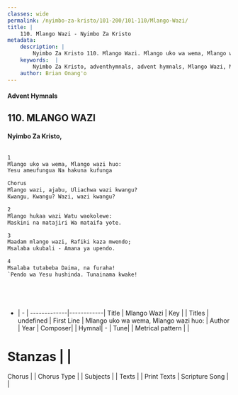 ```yaml
---
classes: wide
permalink: /nyimbo-za-kristo/101-200/101-110/Mlango-Wazi/
title: |
    110. Mlango Wazi - Nyimbo Za Kristo
metadata:
    description: |
        Nyimbo Za Kristo 110. Mlango Wazi. Mlango uko wa wema, Mlango wazi huo:  Yesu ameufungua Na hakuna kufunga    Chorus Mlango wazi, ajabu, Uliachwa wazi kwangu?  Kwangu, Kwangu? Wazi, wazi kwangu?  
    keywords:  |
        Nyimbo Za Kristo, adventhymnals, advent hymnals, Mlango Wazi, Mlango uko wa wema, Mlango wazi huo: . 
    author: Brian Onang'o
---
```


#### Advent Hymnals
## 110. MLANGO WAZI
####  Nyimbo Za Kristo,

```txt

1
Mlango uko wa wema, Mlango wazi huo: 
Yesu ameufungua Na hakuna kufunga  

Chorus
Mlango wazi, ajabu, Uliachwa wazi kwangu? 
Kwangu, Kwangu? Wazi, wazi kwangu?

2
Mlango hukaa wazi Watu waokolewe: 
Maskini na matajiri Wa mataifa yote.

3
Maadam mlango wazi, Rafiki kaza mwendo; 
Msalaba ukubali - Amana ya upendo.

4
Msalaba tutabeba Daima, na furaha! 
`Pendo wa Yesu hushinda. Tunainama kwake!






```

- |   -  |
-------------|------------|
Title | Mlango Wazi |
Key |  |
Titles | undefined |
First Line | Mlango uko wa wema, Mlango wazi huo:  |
Author | 
Year | 
Composer| |
Hymnal|  - |
Tune|  |
Metrical pattern | |
# Stanzas |  |
Chorus |  |
Chorus Type |  |
Subjects | |
Texts |  |
Print Texts | 
Scripture Song |  |
    
